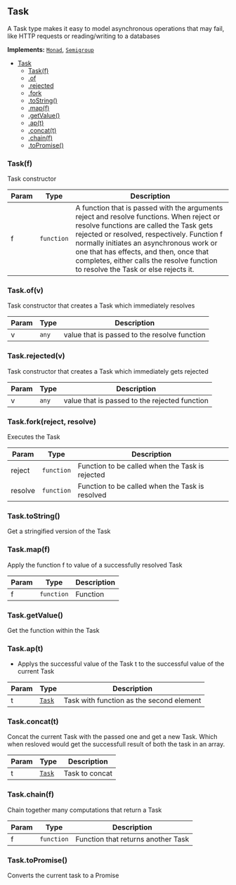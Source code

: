 <a name="Task"></a>

## Task
A Task type makes it easy to model asynchronous operations that may fail, like HTTP requests or reading/writing to a databases

**Implements:** <code>[Monad](https://github.com/fantasyland/fantasy-land#monad)</code>, <code>[Semigroup](https://github.com/fantasyland/fantasy-land#semigroup)</code>

* [Task](#Task)
    * [Task(f)](#new_Task_new)
    * [.of](#Task.of)
    * [.rejected](#Task.rejected)
    * [.fork](#Task.fork)
    * [.toString()](#Task.toString)
    * [.map(f)](#Task.map)
    * [.getValue()](#Task.getValue)
    * [.ap(t)](#Task.ap)
    * [.concat(t)](#Task.concat)
    * [.chain(f)](#Task.chain)
    * [.toPromise()](#Task.toPromise)

<a name="new_Task_new"></a>

### Task(f)
Task constructor


| Param | Type | Description |
| --- | --- | --- |
| f | <code>function</code> | A function that is passed with the arguments reject and resolve functions. When reject or resolve functions are called the Task gets rejected or resolved, respectively. Function f normally initiates an asynchronous work or one that has effects, and then, once that completes, either calls the resolve function to resolve the Task or else rejects it. |

<a name="Task.of"></a>

### Task.of(v)
Task constructor that creates a Task which immediately resolves


| Param | Type | Description |
| --- | --- | --- |
| v | <code>any</code> | value that is passed to the resolve function |

<a name="Task.rejected"></a>

### Task.rejected(v)
Task constructor that creates a Task which immediately gets rejected


| Param | Type | Description |
| --- | --- | --- |
| v | <code>any</code> | value that is passed to the rejected function |

<a name="Task.fork"></a>

### Task.fork(reject, resolve)
Executes the Task


| Param | Type | Description |
| --- | --- | --- |
| reject | <code>function</code> | Function to be called when the Task is rejected |
| resolve | <code>function</code> | Function to be called when the Task is resolved |

<a name="Task.toString"></a>

### Task.toString()
Get a stringified version of the Task

<a name="Task.map"></a>

### Task.map(f)
Apply the function f to value of a successfully resolved Task

| Param | Type | Description |
| --- | --- | --- |
| f | <code>function</code> | Function |

<a name="Task.getValue"></a>

### Task.getValue()
Get the function within the Task

<a name="Task.ap"></a>

### Task.ap(t)
* Applys the successful value of the Task t to the successful value of the current Task

| Param | Type | Description |
| --- | --- | --- |
| t | [<code>Task</code>](#Task) | Task with function as the second element |

<a name="Task.concat"></a>

### Task.concat(t)
Concat the current Task with the passed one and get a new Task. Which when resloved would get the successfull result of both the task in an array.


| Param | Type | Description |
| --- | --- | --- |
| t | [<code>Task</code>](#Task) | Task to concat |

<a name="Task.chain"></a>

### Task.chain(f)
Chain together many computations that return a Task

| Param | Type | Description |
| --- | --- | --- |
| f | <code>function</code> | Function that returns another Task |

<a name="Task.toPromise"></a>

### Task.toPromise()
Converts the current task to a Promise
